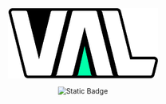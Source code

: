 <div align="center">
	<img src=".moonwave/static/logo.png" alt="logo" width="300"/>

![Static Badge](https://img.shields.io/badge/License-MIT-maroon)
</div>